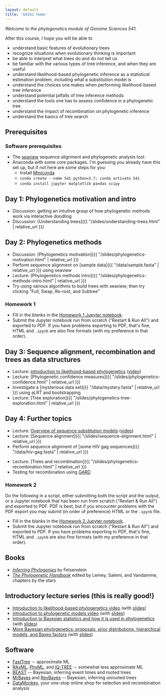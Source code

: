 ```yaml
---
layout: default
title: 'GS541 home'
---
```


<!--
https://docs.google.com/document/d/1bDTYk5WPVvvuVzD3DEVma-03TxJL5bjbYpwMvIwHRNE/edit
-->

_Welcome to the phylogenetics module of Genome Sciences 541._

After this course, I hope you will be able to

* understand basic features of evolutionary trees
* recognize situations when evolutionary thinking is important
* be able to interpret what trees do and do not tell us
* be familiar with the various types of tree inference, and when they are useful
* understand likelihood-based phylogenetic inference as a statistical estimation problem, including what a substitution model is
* understand the choices one makes when performing likelihood-based tree inference
* understand potential pitfalls of tree inference methods
* understand the tools one has to assess confidence in a phylogenetic tree
* understand the impact of recombination on phylogenetic inference
* understand the basics of tree search


## Prerequisites

### Software prerequisites

* The [seaview](http://doua.prabi.fr/software/seaview) sequence alignment and phylogenetic analysis tool.
* Anaconda with some core packages. I'm guessing you already have this set up, but if not here are some steps for you:
    * Install [Miniconda](https://docs.conda.io/en/latest/miniconda.html)
    * `conda create --name 541 python=3.7; conda activate 541`
    * `conda install jupyter matplotlib pandas scipy`


## Day 1: Phylogenetics motivation and intro

* Discussion: getting an intuitive grasp of how phylogenetic methods work via interactive doodling
* Discussion: [Understanding trees]({{ "/slides/understanding-trees.html" | relative_url }})


## Day 2: Phylogenetics methods

* Discussion: [Phylogenetics motivation]({{ "/slides/phylogenetics-motivation.html" | relative_url }})
* Perform sequence alignment on [sample data]({{ "/data/sample.fasta" | relative_url }}) using seaview
* Lecture: [Phylogenetics methods intro]({{ "/slides/phylogenetics-methods-intro.html" | relative_url }})
* Try using various algorithms to build trees with seaview; then try clicking "Full, Swap, Re-root, and Subtree"


### Homework 1

* Fill in the blanks in the [Homework 1 Jupyter notebook](https://github.com/matsen/teaching/blob/main/notebooks/homework_1.ipynb).
* Submit the Jupyter notebook run from scratch ("Restart & Run All") and exported to PDF. If you have problems exporting to PDF, that's fine, HTML and `.ipynb` are also fine formats (with my preference in that order).


## Day 3: Sequence alignment, recombination and trees as data structures

* Lecture: [introduction to likelihood-based phylogenetics](https://github.com/phyloseminar/phyloseminar.org/blob/master/material/76lewis/phyloseminar-lewis-part1.pdf) ([video](https://www.youtube.com/watch?v=1r4z0YJq580))
* Lecture: [Phylogenetic confidence measures]({{ "/slides/phylogenetics-confidence.html" | relative_url }})
* Investigate a [mysterious data set]({{ "/data/mystery.fasta" | relative_url }}) using aLRT and bootstrapping
* Lecture: [Tree exploration]({{ "/slides/phylogenetics-tree-exploration.html" | relative_url }})


## Day 4: Further topics

* Lecture: [Overview of sequence substitution models](https://github.com/phyloseminar/phyloseminar.org/blob/master/material/77lewis/phyloseminar-lewis-part2.pdf) ([video](https://www.youtube.com/watch?v=UsLeY0wZr4Y))
* Lecture: [Sequence alignment]({{ "/slides/sequence-alignment.html" | relative_url }})
* Perform sequence alignment of [some HIV gag sequences]({{ "/data/hiv-gag.fasta" | relative_url }})
<!-- * Sequence alignment using PRANK in [Wasabi](http://wasabiapp.org) -->
* Lecture: [Trees and recombination]({{ "/slides/phylogenetics-recombination.html" | relative_url }})
* Testing for recombination using [GARD](http://datamonkey.org/gard)



### Homework 2

Do the following in a script, either submitting both the script and the output, or a Jupyter notebook that has been run from scratch ("Restart & Run All") and exported to PDF. PDF is best, but if you encounter problems with the PDF export you may submit (in order of preference) HTML or the `.ipynb` file.

* Fill in the blanks in the [Homework 2 Jupyter notebook](https://github.com/matsen/teaching/blob/main/notebooks/homework_2.ipynb).
* Submit the Jupyter notebook run from scratch ("Restart & Run All") and exported to PDF. If you have problems exporting to PDF, that's fine, HTML and `.ipynb` are also fine formats (with my preference in that order).



## Books
* [*Inferring Phylogenies*](http://www.sinauer.com/detail.php?id=1775) by Felsenstein
* [*The Phylogenetic Handbook*](http://www.cambridge.org/gb/knowledge/isbn/item2327447/?site_locale=en_GB) edited by Lemey, Salemi, and Vandamme, chapters by the stars


## Introductory lecture series (this is really good!)
* [Introduction to likelihood-based phylogenetics video](https://www.youtube.com/watch?v=1r4z0YJq580) (with [slides](https://github.com/phyloseminar/phyloseminar.org/blob/master/material/76lewis/phyloseminar-lewis-part1.pdf))
* [Introduction to phylogenetic models video](https://www.youtube.com/watch?v=UsLeY0wZr4Y) (with [slides](https://github.com/phyloseminar/phyloseminar.org/blob/master/material/77lewis/phyloseminar-lewis-part2.pdf))
* [Introduction to Bayesian statistics and how it is used in phylogenetics](https://www.youtube.com/watch?v=4PWlnNsfz90) (with [slides](https://github.com/phyloseminar/phyloseminar.org/blob/master/material/78lewis/phyloseminar-lewis-part3a.pdf))
* [More Bayesian phylogenetics: proposals, prior distributions, hierarchical models, and Bayes factors](https://www.youtube.com/watch?v=TLtOS--YwkU) (with [slides](https://github.com/phyloseminar/phyloseminar.org/blob/master/material/78lewis/phyloseminar-lewis-part3b.pdf))


## Software

* [FastTree](http://www.microbesonline.org/fasttree/) -- approximate ML
* [RAxML](http://wwwkramer.in.tum.de/exelixis/software.html), [PhyML](http://www.atgc-montpellier.fr/phyml/), and [IQ-TREE](http://www.iqtree.org/) -- somewhat less approximate ML
* [BEAST](http://beast.bio.ed.ac.uk/) -- Bayesian, inferring event times and rooted trees
* [MrBayes](http://mrbayes.csit.fsu.edu/) and [RevBayes](http://revbayes.github.io/) -- Bayesian, inferring unrooted trees
* [DataMonkey](http://datamonkey.org), your one-stop online shop for selection and recombination analysis
